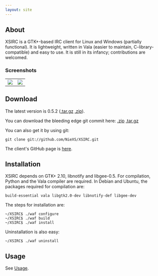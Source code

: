 ```yaml
---
layout: site
---
```


About
-----

XSIRC is a GTK+-based IRC client for Linux and Windows (partially functional). It is lightweight, written in Vala (easier to maintain, C-library-compatible) and easy to use. It is still in its infancy; contributions are welcomed.

### Screenshots

<table>
<tr>
<td>
<a target='_blank' href='http://img87.imageshack.us/img87/4462/xsirccurrent.png'><img src='http://img87.imageshack.us/img87/4462/xsirccurrent.th.png' border='0'/></a></td>
<td>
<a target='_blank' href='http://img690.imageshack.us/img690/8237/xsircprefs.png'><img src='http://img690.imageshack.us/img690/8237/xsircprefs.th.png' border='0'/></a></td>
</tr>
</table>

Download
--------

The latest version is 0.5.2 ([.tar.gz](https://github.com/NieXS/XSIRC/tarball/v0.5.2) [.zip](https://github.com/NieXS/XSIRC/zipball/v0.5.2)).

You can download the bleeding edge git commit here: [.zip](https://github.com/NieXS/XSIRC/zipball/master) [.tar.gz](https://github.com/NieXS/XSIRC/tarball/master)

You can also get it by using git:

	git clone git://github.com/NieXS/XSIRC.git

The client's GitHub page is [here](http://github.com/NieXS/XSIRC).

Installation
------------

XSIRC depends on GTK+ 2.10, libnotify and libgee-0.5. For compilation, Python and the Vala compiler are required. In Debian and Ubuntu, the packages required for compilation are:

	build-essential vala libgtk2.0-dev libnotify-def libgee-dev

The steps for installation are:

	~/XSIRC$ ./waf configure
	~/XSIRC$ ./waf build
	~/XSIRC$ ./waf install

Uninstallation is also easy:

	~/XSIRC$ ./waf uninstall


Usage
-----

See [Usage](manual).
